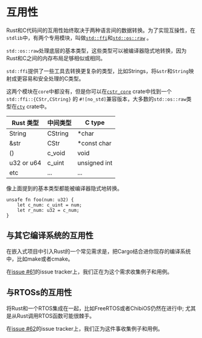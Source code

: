 # 互用性

Rust和C代码间的互用性始终取决于两种语言间的数据转换。为了实现互操性，在`stdlib`中，有两个专用模块，叫做[`std::ffi`](https://doc.rust-lang.org/std/ffi/index.html)和[`std::os::raw`](https://doc.rust-lang.org/std/os/raw/index.html) 。

`std::os::raw`处理底层的基本类型，这些类型可以被编译器隐式地转换，因为Rust和C之间的内存布局足够相似或相同。

`std::ffi`提供了一些工具去转换更复杂的类型，比如Strings，将`&str`和`String`映射成更容易和安全处理的C类型。

这两个模块在`core`中都没有，但是你可以在[`cstr_core`] crate中找到一个`std::ffi::{CStr,CString}` 的 `#![no_std]`兼容版本，大多数的`std::os::raw`类型在[`cty`] crate中。

[`cstr_core`]: https://crates.io/crates/cstr_core
[`cty`]: https://crates.io/crates/cty

| Rust 类型  | 中间类型 | C type       |
|------------|--------------|--------------|
| String     | CString      | *char        |
| &str       | CStr         | *const char  |
| ()         | c_void       | void         |
| u32 or u64 | c_uint       | unsigned int |
| etc        | ...          | ...          |

像上面提到的基本类型都能被编译器隐式地转换。

```rust,ignore
unsafe fn foo(num: u32) {
    let c_num: c_uint = num;
    let r_num: u32 = c_num;
}
```

## 与其它编译系统的互用性

在嵌入式项目中引入Rust的一个常见需求是，把Cargo结合进你现存的编译系统中，比如make或者cmake。

在[issue #61]的issue tracker上，我们正在为这个需求收集例子和用例。

[issue #61]: https://github.com/rust-embedded/book/issues/61


## 与RTOSs的互用性

将Rust和一个RTOS集成在一起，比如FreeRTOS或者ChibiOS仍然在进行中; 尤其是从Rust调用RTOS函数可能很棘手。

在[issue #62]的issue tracker上，我们正为这件事收集例子和用例。

[issue #62]: https://github.com/rust-embedded/book/issues/62
